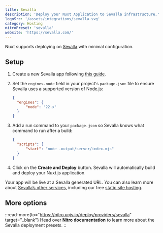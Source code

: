 ```yaml
---
title: Sevalla
description: 'Deploy your Nuxt Application to Sevalla infrastructure.'
logoSrc: '/assets/integrations/sevalla.svg'
category: Hosting
nitroPreset: 'sevalla'
website: 'https://sevalla.com/'
---
```


Nuxt supports deploying on [Sevalla](https://sevalla.com/) with minimal configuration.

## Setup

1. Create a new Sevalla app following [this guide](https://docs.sevalla.com/applications/get-started/add-an-application).  
2. Set the `engines.node` field in your project's `package.json` file to ensure Sevalla uses a supported version of Node.js:

    ```json [package.json]
    {
      "engines": {
          "node": "22.x"
      }
    }
    ```

3. Add a run command to your `package.json` so Sevalla knows what command to run after a build:

    ```json [package.json]
    {
      "scripts": {
          "start": "node .output/server/index.mjs"
      }
    }
    ```

4. Click on the **Create and Deploy** button. Sevalla will automatically build and deploy your Nuxt.js application.

Your app will be live at a Sevalla generated URL. You can also learn more about [Sevalla’s other services](https://docs.sevalla.com/), including our free [static site hosting](https://sevalla.com/static-site-hosting/).

## More options

::read-more{to="https://nitro.unjs.io/deploy/providers/sevalla" target="_blank"}
Head over **Nitro documentation** to learn more about the Sevalla deployment presets.
::